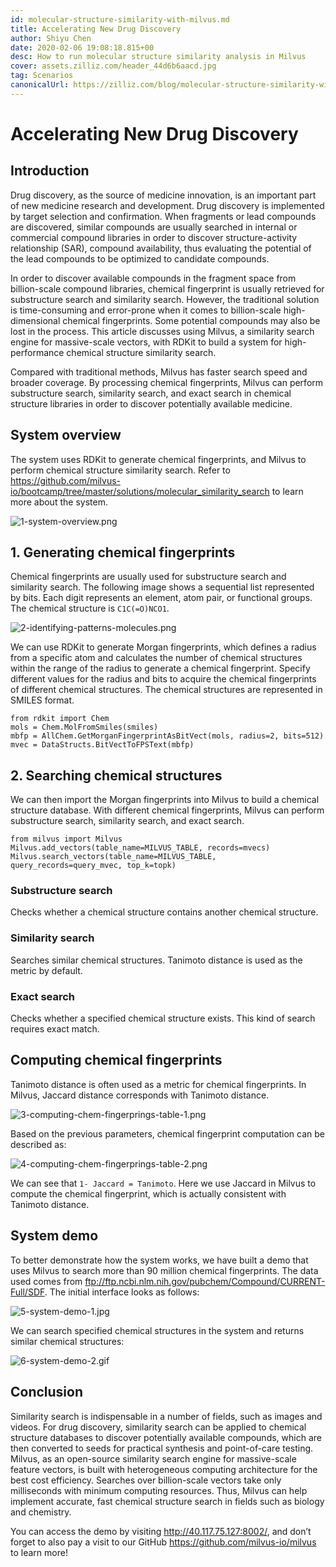 ```yaml
---
id: molecular-structure-similarity-with-milvus.md
title: Accelerating New Drug Discovery
author: Shiyu Chen
date: 2020-02-06 19:08:18.815+00
desc: How to run molecular structure similarity analysis in Milvus
cover: assets.zilliz.com/header_44d6b6aacd.jpg
tag: Scenarios
canonicalUrl: https://zilliz.com/blog/molecular-structure-similarity-with-milvus
---
```

  
# Accelerating New Drug Discovery
## Introduction

Drug discovery, as the source of medicine innovation, is an important part of new medicine research and development. Drug discovery is implemented by target selection and confirmation. When fragments or lead compounds are discovered, similar compounds are usually searched in internal or commercial compound libraries in order to discover structure-activity relationship (SAR), compound availability, thus evaluating the potential of the lead compounds to be optimized to candidate compounds.

In order to discover available compounds in the fragment space from billion-scale compound libraries, chemical fingerprint is usually retrieved for substructure search and similarity search. However, the traditional solution is time-consuming and error-prone when it comes to billion-scale high-dimensional chemical fingerprints. Some potential compounds may also be lost in the process. This article discusses using Milvus, a similarity search engine for massive-scale vectors, with RDKit to build a system for high-performance chemical structure similarity search.

Compared with traditional methods, Milvus has faster search speed and broader coverage. By processing chemical fingerprints, Milvus can perform substructure search, similarity search, and exact search in chemical structure libraries in order to discover potentially available medicine.

## System overview

The system uses RDKit to generate chemical fingerprints, and Milvus to perform chemical structure similarity search. Refer to https://github.com/milvus-io/bootcamp/tree/master/solutions/molecular_similarity_search to learn more about the system.

![1-system-overview.png](https://assets.zilliz.com/1_system_overview_4b7c2de377.png "System overview.")

## 1. Generating chemical fingerprints

Chemical fingerprints are usually used for substructure search and similarity search. The following image shows a sequential list represented by bits. Each digit represents an element, atom pair, or functional groups. The chemical structure is <code>C1C(=O)NCO1</code>.

![2-identifying-patterns-molecules.png](https://assets.zilliz.com/2_identifying_patterns_molecules_2aeef349c8.png "Identifying molecule patterns.")

We can use RDKit to generate Morgan fingerprints, which defines a radius from a specific atom and calculates the number of chemical structures within the range of the radius to generate a chemical fingerprint. Specify different values for the radius and bits to acquire the chemical fingerprints of different chemical structures. The chemical structures are represented in SMILES format.

    from rdkit import Chem
    mols = Chem.MolFromSmiles(smiles)
    mbfp = AllChem.GetMorganFingerprintAsBitVect(mols, radius=2, bits=512)
    mvec = DataStructs.BitVectToFPSText(mbfp)

## 2. Searching chemical structures

We can then import the Morgan fingerprints into Milvus to build a chemical structure database. With different chemical fingerprints, Milvus can perform substructure search, similarity search, and exact search.

    from milvus import Milvus
    Milvus.add_vectors(table_name=MILVUS_TABLE, records=mvecs)
    Milvus.search_vectors(table_name=MILVUS_TABLE, query_records=query_mvec, top_k=topk)

### Substructure search
Checks whether a chemical structure contains another chemical structure.

### Similarity search
Searches similar chemical structures. Tanimoto distance is used as the metric by default.

### Exact search
Checks whether a specified chemical structure exists. This kind of search requires exact match.

## Computing chemical fingerprints
Tanimoto distance is often used as a metric for chemical fingerprints. In Milvus, Jaccard distance corresponds with Tanimoto distance.

![3-computing-chem-fingerprings-table-1.png](https://assets.zilliz.com/3_computing_chem_fingerprings_table_1_3814744fce.png "Computing chemical fingerprints - table 1.")

Based on the previous parameters, chemical fingerprint computation can be described as:

![4-computing-chem-fingerprings-table-2.png](https://assets.zilliz.com/4_computing_chem_fingerprings_table_2_7d16075836.png "Computing chemical fingerprints - table 2.")

We can see that <code>1- Jaccard = Tanimoto</code>. Here we use Jaccard in Milvus to compute the chemical fingerprint, which is actually consistent with Tanimoto distance.

## System demo

To better demonstrate how the system works, we have built a demo that uses Milvus to search more than 90 million chemical fingerprints. The data used comes from ftp://ftp.ncbi.nlm.nih.gov/pubchem/Compound/CURRENT-Full/SDF. The initial interface looks as follows:

![5-system-demo-1.jpg](https://assets.zilliz.com/5_system_demo_1_46c6e6cd96.jpg "System demo 1.")

We can search specified chemical structures in the system and returns similar chemical structures:

![6-system-demo-2.gif](https://assets.zilliz.com/6_system_demo_2_19d6cd8f92.gif "System demo 2.")

## Conclusion

Similarity search is indispensable in a number of fields, such as images and videos. For drug discovery, similarity search can be applied to chemical structure databases to discover potentially available compounds, which are then converted to seeds for practical synthesis and point-of-care testing. Milvus, as an open-source similarity search engine for massive-scale feature vectors, is built with heterogeneous computing architecture for the best cost efficiency. Searches over billion-scale vectors take only milliseconds with minimum computing resources. Thus, Milvus can help implement accurate, fast chemical structure search in fields such as biology and chemistry.

You can access the demo by visiting http://40.117.75.127:8002/, and don’t forget to also pay a visit to our GitHub https://github.com/milvus-io/milvus to learn more!







  
